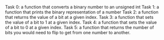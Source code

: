 Task 0: a function that converts a binary number to an unsigned int
Task 1: a function that prints the binary representation of a number
Task 2: a function that returns the value of a bit at a given index.
Task 3: a function that sets the value of a bit to 1 at a given index.
Task 4: a function that sets the value of a bit to 0 at a given index.
Task 5: a function that returns the number of bits you would need to flip to get from one number to another.
